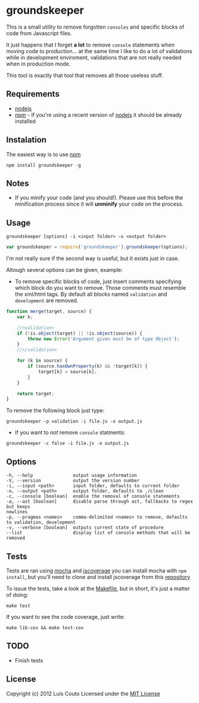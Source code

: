 groundskeeper
=============

This is a small utility to remove forgotten `consoles` and specific blocks of code from Javascript files.

It just happens that I forget __a lot__ to remove `console` statements when moving code to production... at the same time I like to do a lot of validations while in development enviroment, validations that are not really needed when in production mode.

This tool is exactly that tool that removes all those useless stuff.

Requirements
------------
 - [nodejs](https://github.com/joyent/node)
 - [npm](https://github.com/isaacs/npm) - If you're using a recent version of [nodejs](https://github.com/joyent/node/tree/v0.6.18) it should be already installed

Instalation
-----------

The easiest way is to use [npm](https://github.com/isaacs/npm)

```shell
npm install groundskeeper -g
```

Notes
-----

 * If you minify your code (and you should!). Please use this before the minification process since it will __unminify__ your code on the process.


Usage
-----

```shell
groundskeeper [options] -i <input folder> -o <output folder>
```

```javascript
var groundskeeper = require('groundskeeper').groundskeeper(options);
```

I'm not really sure if the second way is useful, but it exists just in case.

Altough several options can be given, example:

- To remove specific blocks of code, just insert comments specifying which block do you want to remove. Those comments must resemble the xml/html tags. By default all blocks named `validation` and `development` are removed.

```javascript
function merge(target, source) {
    var k;

    //<validation>
    if (!is.object(target) || !is.object(source)) {
        throw new Error('Argument given must be of type Object');
    }
    //</validation>

    for (k in source) {
        if (source.hasOwnProperty(k) && !target[k]) {
            target[k] = source[k];
        }
    }

    return target;
}
```

To remove the following block just type:
```shell
groundskeeper -p validation -i file.js -o output.js
```

- If you want to _not_ remove `console` statments:

```shell
groundskeeper -c false -i file.js -o output.js
```


Options
-------

```
-h, --help               output usage information
-V, --version            output the version number
-i, --input <path>       input folder, defaults to current folder
-o, --output <path>      output folder, defaults to ./clean
-c, --console [boolean]  enable the removal of console statements
-a, --ast [boolean]      disable parse through ast, fallbacks to regex but keeps
newlines
-p, --pragmas <names>    comma-delimited <names> to remove, defaults to validation, development
-v, --verbose [boolean]  outputs current state of procedure
--list                   display list of console methods that will be removed
```

Tests
-----
Tests are ran using [mocha](http://visionmedia.github.com/mocha/) and [jscoverage](https://github.com/visionmedia/node-jscoverage) you can install mocha with `npm install`, but you'll need to clone and install jscoverage from this [repository](https://github.com/visionmedia/node-jscoverage)

To issue the tests, take a look at the [Makefile](https://github.com/Couto/groundskeeper/blob/master/Makefile), but in short, it's just a matter of doing:

```shell
make test
```

If you want to see the code coverage, just write:
```shell
make lib-cov && make test-cov
```

TODO
----
 * Finish tests

License
-------
Copyright (c) 2012 Luís Couto Licensed under the [MIT License](http://couto.mit-license.org)

